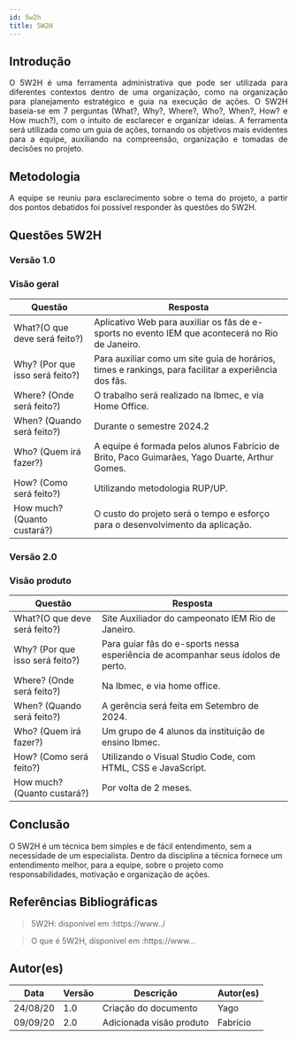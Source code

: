 ```yaml
---
id: 5w2h
title: 5W2H
---
```


## Introdução

<p align = "justify">
    O 5W2H é uma ferramenta administrativa  que pode ser utilizada para diferentes contextos dentro de uma organização, como na organização para planejamento estratégico e guia na execução de ações. O 5W2H baseia-se em 7 perguntas (What?, Why?, Where?, Who?, When?, How? e How much?), com o intuito de esclarecer e organizar ideias. A ferramenta será utilizada como um guia de ações, tornando os objetivos mais evidentes para a equipe, auxiliando na compreensão, organização e tomadas de decisões no projeto.
</p>

## Metodologia

<p align = "justify">
    A equipe se reuniu para esclarecimento sobre o tema do projeto, a partir dos pontos debatidos foi possível responder às questões do 5W2H.  
</p>


## Questões 5W2H

### Versão 1.0

### Visão geral

|Questão|Resposta|
|-------|--------|
|What?(O que deve será feito?)|Aplicativo Web para auxiliar os fãs de e-sports no evento IEM que acontecerá no Rio de Janeiro.|
|Why? (Por que isso será feito?)|Para auxiliar como um site guia de horários, times e rankings, para facilitar a experiência dos fãs.|
|Where? (Onde será feito?)|O trabalho será realizado na Ibmec, e via Home Office.|
|When? (Quando será feito?)|Durante o semestre 2024.2|
|Who? (Quem irá fazer?)|A equipe é formada pelos alunos Fabrício de Brito, Paco Guimarães, Yago Duarte, Arthur Gomes.|
|How? (Como será feito?)|Utilizando metodologia RUP/UP.|
|How much? (Quanto custará?)|O custo do projeto será o tempo e esforço para o desenvolvimento da aplicação.|


### Versão 2.0

### Visão produto

|Questão|Resposta|
|-------|--------|
|What?(O que deve será feito?)|Site Auxiliador do campeonato IEM Rio de Janeiro.|
|Why? (Por que isso será feito?)|Para guiar fãs do e-sports nessa esperiência de acompanhar seus ídolos de perto.|
|Where? (Onde será feito?)|Na Ibmec, e via home office.|
|When? (Quando será feito?)| A gerência será feita em Setembro de 2024.|
|Who? (Quem irá fazer?)|Um grupo de 4 alunos da instituição de ensino Ibmec.|
|How? (Como será feito?)|Utilizando o Visual Studio Code, com HTML, CSS e JavaScript.|
|How much? (Quanto custará?)|Por volta de 2 meses.|


## Conclusão

O 5W2H é um técnica bem simples e de fácil entendimento, sem a necessidade de um especialista. Dentro da disciplina a técnica fornece um entendimento melhor, para a equipe, sobre o projeto como responsabilidades, motivação e organização de ações.   
 
 
## Referências Bibliográficas
> 5W2H: disponivel em :https://www../

> O que é 5W2H, disponivel em :https://www...

## Autor(es)
| Data | Versão | Descrição | Autor(es) |
| -- | -- | -- | -- |
| 24/08/20 | 1.0 | Criação do documento | Yago | 
| 09/09/20 | 2.0 | Adicionada visão produto | Fabrício | 